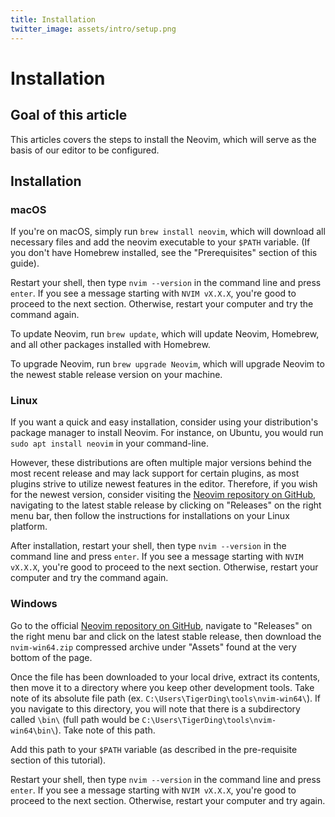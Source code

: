 ```yaml
---
title: Installation
twitter_image: assets/intro/setup.png
---
```


# Installation

## Goal of this article

This articles covers the steps to install the Neovim, which will serve as the basis of our editor to be configured.

## Installation

### macOS

If you're on macOS, simply run `brew install neovim`, which will download all necessary files and add the neovim executable to your `$PATH` variable. (If you don't have Homebrew installed, see the "Prerequisites" section of this guide).

Restart your shell, then type `nvim --version` in the command line and press `enter`. If you see a message starting with `NVIM vX.X.X`, you're good to proceed to the next section. Otherwise, restart your computer and try the command again. 

To update Neovim, run `brew update`, which will update Neovim, Homebrew, and all other packages installed with Homebrew. 

To upgrade Neovim, run `brew upgrade Neovim`, which will upgrade Neovim to the newest stable release version on your machine. 

### Linux

If you want a quick and easy installation, consider using your distribution's package manager to install Neovim. For instance, on Ubuntu, you would run `sudo apt install neovim` in your command-line.

However, these distributions are often multiple major versions behind the most recent release and may lack support for certain plugins, as most plugins strive to utilize newest features in the editor. Therefore, if you wish for the newest version, consider visiting the [Neovim repository on GitHub](https://github.com/neovim/neovim), navigating to the latest stable release by clicking on "Releases" on the right menu bar, then follow the instructions for installations on your Linux platform.

After installation, restart your shell, then type `nvim --version` in the command line and press `enter`. If you see a message starting with `NVIM vX.X.X`, you're good to proceed to the next section. Otherwise, restart your computer and try the command again. 

### Windows

Go to the official [Neovim repository on GitHub](https://github.com/neovim/neovim), navigate to "Releases" on the right menu bar and click on the latest stable release, then download the `nvim-win64.zip` compressed archive under "Assets" found at the very bottom of the page. 

Once the file has been downloaded to your local drive, extract its contents, then move it to a directory where you keep other development tools. Take note of its absolute file path (ex. `C:\Users\TigerDing\tools\nvim-win64\`). If you navigate to this directory, you will note that there is a subdirectory called `\bin\` (full path would be `C:\Users\TigerDing\tools\nvim-win64\bin\`). Take note of this path. 

Add this path to your `$PATH` variable (as described in the pre-requisite section of this tutorial). 

Restart your shell, then type `nvim --version` in the command line and press `enter`. If you see a message starting with `NVIM vX.X.X`, you're good to proceed to the next section. Otherwise, restart your computer and try again. 

<!-- - Installation -->
<!--     - Goal of article -->
<!--     - OS based -->
<!--     - Build from source -->

